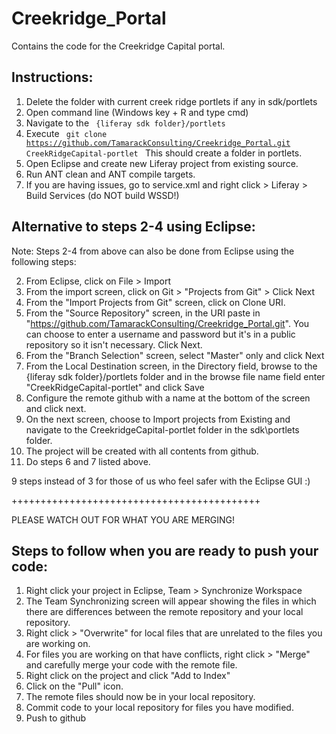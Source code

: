 Creekridge_Portal
=================
Contains the code for the Creekridge Capital portal.


Instructions: 
------------------
1. Delete the folder with current creek ridge portlets if any in sdk/portlets
2. Open command line (Windows key + R and type cmd)
3. Navigate to the <code> {liferay sdk folder}/portlets </code>
4. Execute  <code> git clone https://github.com/TamarackConsulting/Creekridge_Portal.git  CreekRidgeCapital-portlet </code> This should create a folder in portlets. 
5. Open Eclipse and create new Liferay project from existing source.
6. Run ANT clean and ANT compile targets.
7. If you are having issues, go to service.xml and right click >  Liferay > Build Services (do NOT build WSSD!)

Alternative to steps 2-4 using Eclipse:
----------------------------------------
Note: Steps 2-4 from above can also be done from Eclipse using the following steps:

2. From Eclipse, click on File > Import
3. From the import screen, click on Git > "Projects from Git" > Click Next
4. From the "Import Projects from Git" screen, click on Clone URI.
5. From the "Source Repository" screen, in the URI paste in "https://github.com/TamarackConsulting/Creekridge_Portal.git". You can choose to enter a username and password but it's in a public repository so it isn't necessary. Click Next.
6. From the "Branch Selection" screen, select "Master" only and click Next
7. From the Local Destination screen, in the Directory field, browse to the {liferay sdk folder}/portlets folder and in the browse file name field enter "CreekRidgeCapital-portlet" and click Save
8. Configure the remote github with a name at the bottom of the screen and click next.
9. On the next screen, choose to Import projects from Existing and navigate to the CreekridgeCapital-portlet folder in the sdk\portlets folder.
10. The project will be created with all contents from github.
11. Do steps 6 and 7 listed above.

9 steps instead of 3 for those of us who feel safer with the Eclipse GUI :)


+++++++++++++++++++++++++++++++++++++++++++

PLEASE WATCH OUT FOR WHAT YOU ARE MERGING!


Steps to follow when you are ready to push your code:
------------------------------------------------------
1. Right click your project in Eclipse, Team > Synchronize Workspace
2. The Team Synchronizing screen will appear showing the files in which there are differences between the remote repository and your local repository.
3. Right click > "Overwrite" for local files that are unrelated to the files you are working on.
4. For files you are working on that have conflicts, right click > "Merge" and carefully merge your code with the remote file.
5. Right click on the project and click "Add to Index"
6. Click on the "Pull" icon.
7. The remote files should now be in your local repository.
8. Commit code to your local repository for files you have modified.
9. Push to github


